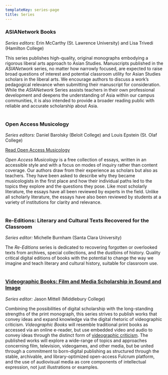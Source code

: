 ```yaml
---
templateKey: series-page
title: Series
---
```

### ASIANetwork Books

*Series editors:* Erin McCarthy (St. Lawrence University) and Lisa Trivedi (Hamilton College)

This series publishes high-quality, original monographs embodying a rigorous liberal arts approach to Asian Studies. Manuscripts published in the *ASIANetwork* series, no matter how narrowly focused, are expected to raise broad questions of interest and potential classroom utility for Asian Studies scholars in the liberal arts. We encourage authors to discuss a work’s pedagogical relevance when submitting their manuscript for consideration. While the *ASIANetwork* Series assists teachers in their own professional development and deepens the understanding of Asia within our campus communities, it is also intended to provide a broader reading public with reliable and accurate scholarship about Asia.<br> <br>

### Open Access Musicology

*Series editors:* Daniel Barolsky (Beloit College) and Louis Epstein (St. Olaf College)

<a class="btn btn-secondary" href="https://www.fulcrum.org/leverpress?f%5Bseries_sim%5D%5B%5D=Open+Access+Musicology&locale=en">Read Open Access Musicology</a>

*Open Access Musicology* is a free collection of essays, written in an accessible style and with a focus on modes of inquiry rather than content coverage. Our authors draw from their experience as scholars but also as teachers. They have been asked to describe why they became musicologists in the first place and how their individual paths led to the topics they explore and the questions they pose. Like most scholarly literature, the essays have all been reviewed by experts in the field. Unlike all scholarly literature, the essays have also been reviewed by students at a variety of institutions for clarity and relevance.<br> <br>

### Re-Editions: Literary and Cultural Texts Recovered for the Classroom

*Series editor:* Michelle Burnham (Santa Clara University)

The *Re-Editions* series is dedicated to recovering forgotten or overlooked texts from archives, special collections, and the dustbins of history. Quality critical digital editions of books with the potential to change the way we imagine and teach literary and cultural history, suitable for classroom use.<br> <br>

### [Videographic Books: Film and Media Scholarship in Sound and Image](https://www.leverpress.org/videographicbooks/)

*Series editor:* Jason Mittell (Middlebury College)

Combining the possibilities of digital scholarship with the long-standing strengths of the print monograph, this series strives to publish works that convey ideas and expand knowledge via the digital rhetoric of videographic criticism. *Videographic Books* will resemble traditional print books as accessed via an online e-reader, but use embedded video and audio to convey ideas through the distinct form of [videographic criticism](https://sites.middlebury.edu/videoworkshop/what-is-videographic-criticism/). The published works will explore a wide-range of topics and approaches concerning film, television, videogames, and other media, but be united through a commitment to born-digital publishing as structured through the stable, archivable, and library-optimized open-access Fulcrum platform, and the use of audiovisual media as core components of intellectual expression, not just illustrations or examples.